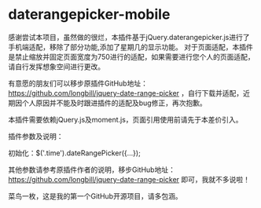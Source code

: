 
# daterangepicker-mobile

感谢尝试本项目，虽然做的很烂，本插件基于jQuery.daterangepicker.js进行了手机端适配，移除了部分功能,添加了星期几的显示功能。
对于页面适配，本插件是禁止缩放并固定页面宽度为750进行的适配，如果需要进行您个人的页面适配，请自行发挥想象空间进行更改。

有意愿的朋友们可以移步原插件GitHub地址：https://github.com/longbill/jquery-date-range-picker  ，自行下载并适配，近期因个人原因并不能及时跟进插件的适配及bug修正，再次抱歉。

本插件需要依赖jQuery.js及moment.js，页面引用使用前请先于本差价引入。

插件参数及说明：

初始化：$('.time').dateRangePicker({...});

其他参数请参考原插件作者的说明，移步GitHub地址：https://github.com/longbill/jquery-date-range-picker  即可，我就不多说啦！

菜鸟一枚，这是我的第一个GitHub开源项目，请多包涵。


